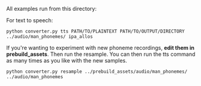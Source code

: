 All examples run from this directory:

For text to speech:
```
python converter.py tts PATH/TO/PLAINTEXT PATH/TO/OUTPUT/DIRECTORY ../audio/man_phonemes/ ipa_allos
```

If you're wanting to experiment with new phoneme recordings, __edit them in prebuild_assets__. Then run the resample. You can then run the tts command as many times as you like with the new samples.

```
python converter.py resample ../prebuild_assets/audio/man_phonemes/ ../audio/man_phonemes
```